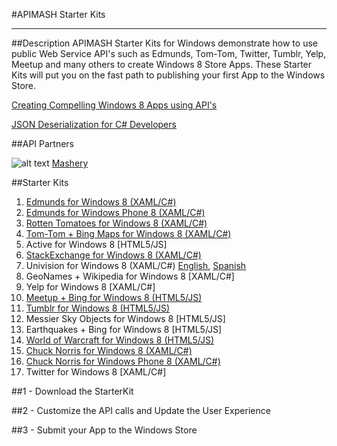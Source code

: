 #APIMASH Starter Kits


----------


##Description
APIMASH Starter Kits for Windows demonstrate how to use public Web Service API's such as Edmunds, Tom-Tom, Twitter, Tumblr, Yelp, Meetup and many others to create Windows 8 Store Apps. These Starter Kits will put you on the fast path to publishing your first App to the Windows Store.

[Creating Compelling Windows 8 Apps using API's][1]

[JSON Deserialization for C# Developers][2]


##API Partners

![alt text][3]
[Mashery][4]

##Starter Kits
 1. [Edmunds for Windows 8 (XAML/C#)][5]
 2. [Edmunds for Windows Phone 8 (XAML/C#)][6]
 3. [Rotten Tomatoes for Windows 8 (XAML/C#)][7]
 4. [Tom-Tom + Bing Maps for Windows 8 (XAML/C#)][8]
 5. Active for Windows 8 [HTML5/JS]
 6. [StackExchange for Windows 8 (XAML/C#)][9]
 7. Univision for Windows 8 (XAML/C#) [English][10], [Spanish][11]
 8. GeoNames + Wikipedia for Windows 8 [XAML/C#]
 9. Yelp for Windows 8 [XAML/C#]
 10. [Meetup + Bing for Windows 8 (HTML5/JS)][12]
 11. [Tumblr for Windows 8 (HTML5/JS)][13]
 12. Messier Sky Objects for Windows 8 [HTML5/JS]
 13. Earthquakes + Bing for Windows 8 [HTML5/JS]
 14. [World of Warcraft for Windows 8 (HTML5/JS)][14]
 15. [Chuck Norris for Windows 8 (XAML/C#)][15]
 16. [Chuck Norris for Windows Phone 8 (XAML/C#)][16]
 17. Twitter for Windows 8 [XAML/C#]


 
##1 - Download the StarterKit

##2 - Customize the API calls and Update the User Experience

##3 - Submit your App to the Windows Store


  [1]: http://theundocumentedapi.com/index.php/apimash-using-apis-to-create-compelling-windows-apps/
  [2]: http://theundocumentedapi.com/index.php/apimash-json-deserialization-for-c-developers/
  [3]: https://raw.github.com/apimash/StarterKits/master/mashery_logo-small.png "Mashery"
  [4]: http://dev.mashery.com "Mashery Developer Page"
  [5]: http://theundocumentedapi.com/index.php/apimash-the-edmunds-starter-kit/
  [6]: http://theundocumentedapi.com/index.php/category/development/
  [7]: http://theundocumentedapi.com/index.php/apimash-the-rotten-tomatoes-api-starter-kit/
  [8]: http://blogs.msdn.com/b/jimoneil/archive/2013/05/30/build-a-windows-8-mashup-app-with-bing-maps.aspx
  [9]: http://geekswithblogs.net/Mathoms/archive/2013/06/06/apimash-the-stackexchange-starter-kit.aspx
  [10]: http://blogs.msdn.com/b/gamewords777/archive/2013/05/21/api-mashup-series-part-i.aspx
  [11]: http://blogs.msdn.com/b/gamewords777/archive/2013/05/27/serie-api-mashup-parte-i-en-espa-241-ol.aspx
  [12]: http://devhammer.net/blog/windows-store-app-template-to-live-data-in-3-easy-steps#.Ua4St17D-Uk
  [13]: http://thebitchwhocodes.com/2013/05/30/apimash-the-tumblr-api/
  [14]: http://blogs.msdn.com/b/davedev/archive/2013/05/30/announcing-wowapi-and-apimash-free-starter-kits-for-your-windows-store-apps.aspx
  [15]: http://theundocumentedapi.com/index.php/apimash-chuck-norris-starter-kit/
  [16]: http://theundocumentedapi.com/index.php/apimash-chuck-norris-starter-kit-for-windows-phone-8/